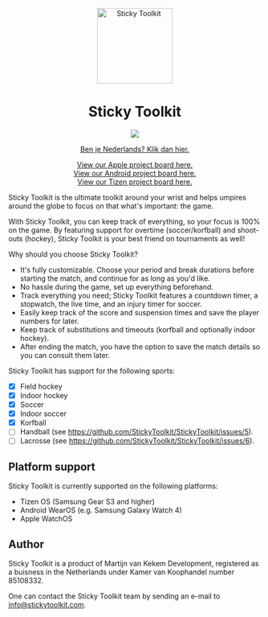 <p align="center">
  <a href="https://www.stickytoolkit.com/">
    <img alt="Sticky Toolkit" src="https://www.stickytoolkit.com/assets/icon/android-icon-192x192.png?v=1.1.0" width="150"/>
  </a>
</p>
<h1 align="center">Sticky Toolkit</h1>

<p align="center">
  <a href="https://www.stickytoolkit.com/discord" title="Discord">
    <img src="https://img.shields.io/discord/930723136071159839">
  </a>
</p>

<p align="center">
  <a href="README-NL.md">Ben je Nederlands? Klik dan hier.</a>
</p>

<p align="center">
  <a target="_blank" href="https://github.com/orgs/StickyToolkit/projects/3">View our Apple project board here.</a><br>
  <a target="_blank" href="https://github.com/orgs/StickyToolkit/projects/2">View our Android project board here.</a><br>
  <a target="_blank" href="https://github.com/orgs/StickyToolkit/projects/4">View our Tizen project board here.</a>
</p>


Sticky Toolkit is the ultimate toolkit around your wrist and helps umpires around the globe to focus on that what's important: the game.

With Sticky Toolkit, you can keep track of everything, so your focus is 100% on the game. By featuring support for overtime (soccer/korfball) and shoot-outs (hockey), Sticky Toolkit is your best friend on tournaments as well!

Why should you choose Sticky Toolkit?
* It's fully customizable. Choose your period and break durations before starting the match, and continue for as long as you'd like.
* No hassle during the game, set up everything beforehand.
* Track everything you need; Sticky Toolkit features a countdown timer, a stopwatch, the live time, and an injury timer for soccer.
* Easily keep track of the score and suspension times and save the player numbers for later.
* Keep track of substitutions and timeouts (korfball and optionally indoor hockey).
* After ending the match, you have the option to save the match details so you can consult them later.

Sticky Toolkit has support for the following sports:
  - [x] Field hockey
  - [x] Indoor hockey
  - [x] Soccer
  - [x] Indoor soccer
  - [x] Korfball
  - [ ] Handball (see https://github.com/StickyToolkit/StickyToolkit/issues/5).
  - [ ] Lacrosse (see https://github.com/StickyToolkit/StickyToolkit/issues/6).

## Platform support
Sticky Toolkit is currently supported on the following platforms:
* Tizen OS (Samsung Gear S3 and higher)
* Android WearOS (e.g. Samsung Galaxy Watch 4)
* Apple WatchOS

## Author
Sticky Toolkit is a product of Martijn van Kekem Development, registered as a buisness in the Netherlands under Kamer van Koophandel number 85108332.

One can contact the Sticky Toolkit team by sending an e-mail to info@stickytoolkit.com.

